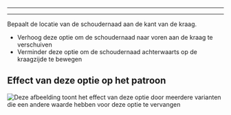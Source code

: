 ***

***

Bepaalt de locatie van de schoudernaad aan de kant van de kraag.

*   Verhoog deze optie om de schoudernaad naar voren aan de kraag te verschuiven
*   Verminder deze optie om de schoudernaad achterwaarts op de kraagzijde te bewegen

## Effect van deze optie op het patroon

![Deze afbeelding toont het effect van deze optie door meerdere varianten die een andere waarde hebben voor deze optie te vervangen](carlton\_s3collar\_sample.svg "Effect van deze optie op het patroon")
